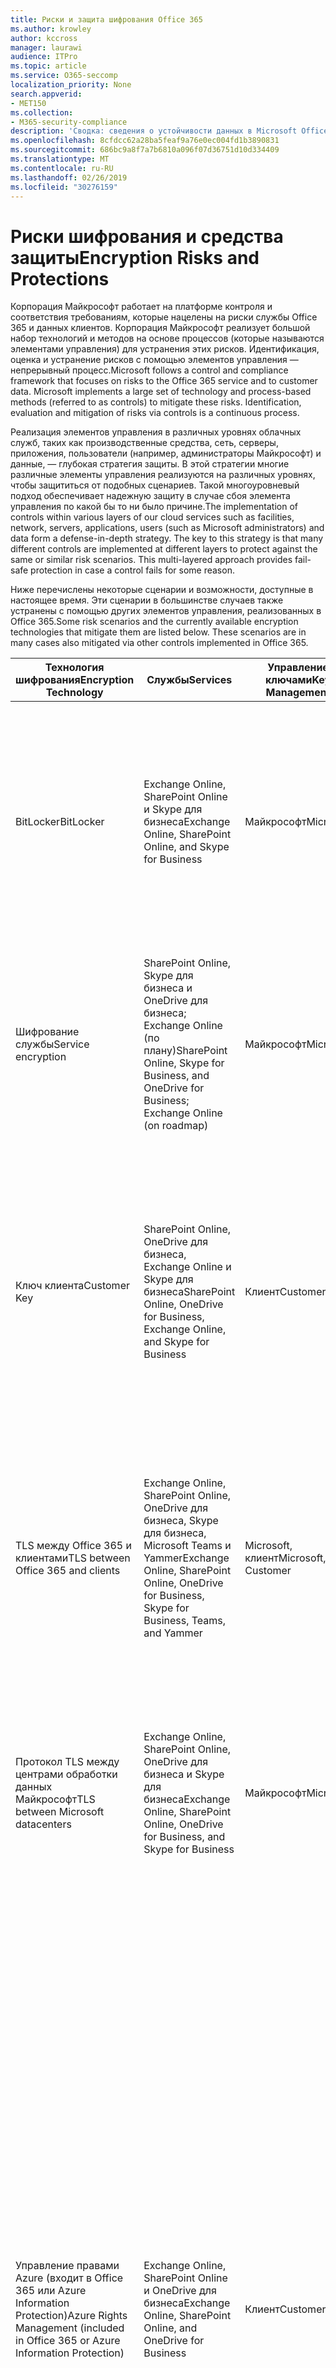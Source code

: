 ```yaml
---
title: Риски и защита шифрования Office 365
ms.author: krowley
author: kccross
manager: laurawi
audience: ITPro
ms.topic: article
ms.service: O365-seccomp
localization_priority: None
search.appverid:
- MET150
ms.collection:
- M365-security-compliance
description: 'Сводка: сведения о устойчивости данных в Microsoft Office 365.'
ms.openlocfilehash: 8cfdcc62a28ba5feaf9a76e0ec004fd1b3890831
ms.sourcegitcommit: 686bc9a8f7a7b6810a096f07d36751d10d334409
ms.translationtype: MT
ms.contentlocale: ru-RU
ms.lasthandoff: 02/26/2019
ms.locfileid: "30276159"
---
```

# <a name="encryption-risks-and-protections"></a><span data-ttu-id="c5d43-103">Риски шифрования и средства защиты</span><span class="sxs-lookup"><span data-stu-id="c5d43-103">Encryption Risks and Protections</span></span>

<span data-ttu-id="c5d43-p101">Корпорация Майкрософт работает на платформе контроля и соответствия требованиям, которые нацелены на риски службы Office 365 и данных клиентов. Корпорация Майкрософт реализует большой набор технологий и методов на основе процессов (которые называются элементами управления) для устранения этих рисков. Идентификация, оценка и устранение рисков с помощью элементов управления — непрерывный процесс.</span><span class="sxs-lookup"><span data-stu-id="c5d43-p101">Microsoft follows a control and compliance framework that focuses on risks to the Office 365 service and to customer data. Microsoft implements a large set of technology and process-based methods (referred to as controls) to mitigate these risks. Identification, evaluation and mitigation of risks via controls is a continuous process.</span></span> 

<span data-ttu-id="c5d43-p102">Реализация элементов управления в различных уровнях облачных служб, таких как производственные средства, сеть, серверы, приложения, пользователи (например, администраторы Майкрософт) и данные, — глубокая стратегия защиты. В этой стратегии многие различные элементы управления реализуются на различных уровнях, чтобы защититься от подобных сценариев. Такой многоуровневый подход обеспечивает надежную защиту в случае сбоя элемента управления по какой бы то ни было причине.</span><span class="sxs-lookup"><span data-stu-id="c5d43-p102">The implementation of controls within various layers of our cloud services such as facilities, network, servers, applications, users (such as Microsoft administrators) and data form a defense-in-depth strategy. The key to this strategy is that many different controls are implemented at different layers to protect against the same or similar risk scenarios. This multi-layered approach provides fail-safe protection in case a control fails for some reason.</span></span>

<span data-ttu-id="c5d43-p103">Ниже перечислены некоторые сценарии и возможности, доступные в настоящее время. Эти сценарии в большинстве случаев также устранены с помощью других элементов управления, реализованных в Office 365.</span><span class="sxs-lookup"><span data-stu-id="c5d43-p103">Some risk scenarios and the currently available encryption technologies that mitigate them are listed below. These scenarios are in many cases also mitigated via other controls implemented in Office 365.</span></span>

| <span data-ttu-id="c5d43-112">Технология шифрования</span><span class="sxs-lookup"><span data-stu-id="c5d43-112">Encryption Technology</span></span> | <span data-ttu-id="c5d43-113">Службы</span><span class="sxs-lookup"><span data-stu-id="c5d43-113">Services</span></span> | <span data-ttu-id="c5d43-114">Управление ключами</span><span class="sxs-lookup"><span data-stu-id="c5d43-114">Key Management</span></span> | <span data-ttu-id="c5d43-115">Сценарий риска</span><span class="sxs-lookup"><span data-stu-id="c5d43-115">Risk Scenario</span></span> | <span data-ttu-id="c5d43-116">Значение</span><span class="sxs-lookup"><span data-stu-id="c5d43-116">Value</span></span> |
|----------------------------------------------------------------------------------|--------------------------------------------------------------------------------------------------|---------------------|------------------------------------------------------------------------------------------------------------------------------------------|---------------------------------------------------------------------------------------------------------------------------------------------------------------------------------------------------------------------------------------------------------------------------------------------------------------------------------------------------------------------------------------------------------------------------------|
| <span data-ttu-id="c5d43-117">BitLocker</span><span class="sxs-lookup"><span data-stu-id="c5d43-117">BitLocker</span></span> | <span data-ttu-id="c5d43-118">Exchange Online, SharePoint Online и Skype для бизнеса</span><span class="sxs-lookup"><span data-stu-id="c5d43-118">Exchange Online, SharePoint Online, and Skype for Business</span></span> | <span data-ttu-id="c5d43-119">Майкрософт</span><span class="sxs-lookup"><span data-stu-id="c5d43-119">Microsoft</span></span> | <span data-ttu-id="c5d43-120">Диски или серверы в Office 365 украдены или некорректно перезапускаются.</span><span class="sxs-lookup"><span data-stu-id="c5d43-120">Disks or servers in Office 365 are stolen or improperly recycled.</span></span> | <span data-ttu-id="c5d43-121">BitLocker обеспечивает небезопасный подход для защиты от потери данных из-за кражи или неправильного перезапуска оборудования (сервера или диска).</span><span class="sxs-lookup"><span data-stu-id="c5d43-121">BitLocker provides a fail-safe approach to protect against loss of data due to stolen or improperly recycled hardware (server/disk).</span></span> |
| <span data-ttu-id="c5d43-122">Шифрование службы</span><span class="sxs-lookup"><span data-stu-id="c5d43-122">Service encryption</span></span> | <span data-ttu-id="c5d43-123">SharePoint Online, Skype для бизнеса и OneDrive для бизнеса; Exchange Online (по плану)</span><span class="sxs-lookup"><span data-stu-id="c5d43-123">SharePoint Online, Skype for Business, and OneDrive for Business; Exchange Online (on roadmap)</span></span> | <span data-ttu-id="c5d43-124">Майкрософт</span><span class="sxs-lookup"><span data-stu-id="c5d43-124">Microsoft</span></span> | <span data-ttu-id="c5d43-125">Внутренний или внешний хакер пытается получить доступ к отдельным файлам или данным в виде большого двоичного объекта.</span><span class="sxs-lookup"><span data-stu-id="c5d43-125">Internal or external hacker tries to access individual files/data as a blob.</span></span> | <span data-ttu-id="c5d43-p104">Зашифрованные данные невозможно расшифровать без доступа к ключам. Помогает снизить риск доступа хакеров к данным.</span><span class="sxs-lookup"><span data-stu-id="c5d43-p104">The encrypted data cannot be decrypted without access to keys. Helps to mitigate risk of a hacker accessing data.</span></span> |
| <span data-ttu-id="c5d43-128">Ключ клиента</span><span class="sxs-lookup"><span data-stu-id="c5d43-128">Customer Key</span></span> | <span data-ttu-id="c5d43-129">SharePoint Online, OneDrive для бизнеса, Exchange Online и Skype для бизнеса</span><span class="sxs-lookup"><span data-stu-id="c5d43-129">SharePoint Online, OneDrive for Business, Exchange Online, and Skype for Business</span></span> | <span data-ttu-id="c5d43-130">Клиент</span><span class="sxs-lookup"><span data-stu-id="c5d43-130">Customer</span></span> | <span data-ttu-id="c5d43-131">Н/Д (Эта функция разработана как функция соответствия требованиям, а не по снижению риска).</span><span class="sxs-lookup"><span data-stu-id="c5d43-131">N/A (This feature is designed as a compliance feature; not as a mitigation for any risk.)</span></span> | <span data-ttu-id="c5d43-132">Помогает клиентам соблюдать внутренние обязательства по обеспечению соответствия требованиям и возможность покинуть службу Office 365 и отозвать доступ Майкрософт к данным</span><span class="sxs-lookup"><span data-stu-id="c5d43-132">Helps customers meet internal regulation and compliance obligations, and the ability to leave the Office 365 service and revoke Microsoft’s access to data</span></span> |
| <span data-ttu-id="c5d43-133">TLS между Office 365 и клиентами</span><span class="sxs-lookup"><span data-stu-id="c5d43-133">TLS between Office 365 and clients</span></span> | <span data-ttu-id="c5d43-134">Exchange Online, SharePoint Online, OneDrive для бизнеса, Skype для бизнеса, Microsoft Teams и Yammer</span><span class="sxs-lookup"><span data-stu-id="c5d43-134">Exchange Online, SharePoint Online, OneDrive for Business, Skype for Business, Teams, and Yammer</span></span> | <span data-ttu-id="c5d43-135">Microsoft, клиент</span><span class="sxs-lookup"><span data-stu-id="c5d43-135">Microsoft, Customer</span></span> | <span data-ttu-id="c5d43-136">Атака "злоумышленник в середине" или другой другой способ, чтобы коснуться между Office 365 и клиентскими компьютерами через Интернет.</span><span class="sxs-lookup"><span data-stu-id="c5d43-136">Man-in-the-middle or other attack to tap the data flow between Office 365 and client computers over Internet.</span></span> | <span data-ttu-id="c5d43-137">Эта реализация предоставляет значения как для Майкрософт, так и для клиентов и гарантирует целостность данных при их перенаправлении между Office 365 и клиентом.</span><span class="sxs-lookup"><span data-stu-id="c5d43-137">This implementation provides value to both Microsoft and customers and assures data integrity as it flows between Office 365 and the client.</span></span> |
| <span data-ttu-id="c5d43-138">Протокол TLS между центрами обработки данных Майкрософт</span><span class="sxs-lookup"><span data-stu-id="c5d43-138">TLS between Microsoft datacenters</span></span> | <span data-ttu-id="c5d43-139">Exchange Online, SharePoint Online, OneDrive для бизнеса и Skype для бизнеса</span><span class="sxs-lookup"><span data-stu-id="c5d43-139">Exchange Online, SharePoint Online, OneDrive for Business, and Skype for Business</span></span> | <span data-ttu-id="c5d43-140">Майкрософт</span><span class="sxs-lookup"><span data-stu-id="c5d43-140">Microsoft</span></span> | <span data-ttu-id="c5d43-141">Атака "злоумышленник в середине" или другой атака для касания клиентского данных между серверами Office 365, расположенными в разных центрах обработки данных Майкрософт.</span><span class="sxs-lookup"><span data-stu-id="c5d43-141">Man-in-the-middle or other attack to tap the customer data flow between Office 365 servers located in different Microsoft datacenters.</span></span> | <span data-ttu-id="c5d43-142">Эта реализация — еще один способ защиты данных от атак в центрах обработки данных Майкрософт.</span><span class="sxs-lookup"><span data-stu-id="c5d43-142">This implementation is another method to protect data against attacks between Microsoft datacenters.</span></span> |
| <span data-ttu-id="c5d43-143">Управление правами Azure (входит в Office 365 или Azure Information Protection)</span><span class="sxs-lookup"><span data-stu-id="c5d43-143">Azure Rights Management (included in Office 365 or Azure Information Protection)</span></span> | <span data-ttu-id="c5d43-144">Exchange Online, SharePoint Online и OneDrive для бизнеса</span><span class="sxs-lookup"><span data-stu-id="c5d43-144">Exchange Online, SharePoint Online, and OneDrive for Business</span></span> | <span data-ttu-id="c5d43-145">Клиент</span><span class="sxs-lookup"><span data-stu-id="c5d43-145">Customer</span></span> | <span data-ttu-id="c5d43-146">Данные попадают в руки человека, у которого нет доступа к данным.</span><span class="sxs-lookup"><span data-stu-id="c5d43-146">Data falls into the hands of a person who should not have access to the data.</span></span> | <span data-ttu-id="c5d43-p105">Azure Information Protection использует Azure RMS, которая предоставляет клиентам значения с помощью шифрования, удостоверений и политик авторизации для защиты файлов и электронной почты на нескольких устройствах. Служба Azure RMS предоставляет клиентам все сообщения электронной почты из Office 365, которые отвечают определенным условиям (то есть все сообщения электронной почты по определенному адресу), могут быть автоматически зашифрованы, прежде чем они будут отправлены другому получателю.</span><span class="sxs-lookup"><span data-stu-id="c5d43-p105">Azure Information Protection uses Azure RMS which provides value to customers by using encryption, identity, and authorization policies to help secure files and email across multiple devices. Azure RMS provides value to customers where all emails originating from Office 365 that match certain criteria (i.e., all emails to a certain address) can be automatically encrypted before they get sent to another recipient.</span></span> |
| <span data-ttu-id="c5d43-149">S/MIME</span><span class="sxs-lookup"><span data-stu-id="c5d43-149">S/MIME</span></span> | <span data-ttu-id="c5d43-150">Exchange Online</span><span class="sxs-lookup"><span data-stu-id="c5d43-150">Exchange Online</span></span> | <span data-ttu-id="c5d43-151">Клиент</span><span class="sxs-lookup"><span data-stu-id="c5d43-151">Customer</span></span> | <span data-ttu-id="c5d43-152">Электронная почта попадают в руки человека, который не является предполагаемым получателем.</span><span class="sxs-lookup"><span data-stu-id="c5d43-152">Email falls into the hands of a person who is not the intended recipient.</span></span> | <span data-ttu-id="c5d43-153">S/MIME обеспечивает значение клиентам, подтверждая, что электронная почта, зашифрованная с помощью S/MIME, может быть расшифрована только прямым получателем сообщения.</span><span class="sxs-lookup"><span data-stu-id="c5d43-153">S/MIME provides value to customers by assuring that email encrypted with S/MIME can only be decrypted by the direct recipient of the email.</span></span> |
| <span data-ttu-id="c5d43-154">Шифрование сообщений Office 365</span><span class="sxs-lookup"><span data-stu-id="c5d43-154">Office 365 Message Encryption</span></span> | <span data-ttu-id="c5d43-155">Exchange Online, SharePoint Online</span><span class="sxs-lookup"><span data-stu-id="c5d43-155">Exchange Online, SharePoint Online</span></span> | <span data-ttu-id="c5d43-156">Клиент</span><span class="sxs-lookup"><span data-stu-id="c5d43-156">Customer</span></span> | <span data-ttu-id="c5d43-157">Электронная почта, включая защищенные вложения, попадает в руки человека в Office 365 или за ее пределами, которые не являются предполагаемыми получателями электронной почты.</span><span class="sxs-lookup"><span data-stu-id="c5d43-157">Email, including protected attachments, falls in hands of a person either within or outside Office 365 who is not the intended recipient of the email.</span></span> | <span data-ttu-id="c5d43-158">OME предоставляет клиентам все сообщения электронной почты из Office 365, которые отвечают определенным условиям (то есть все сообщения электронной почты по определенному адресу) автоматически шифруются, прежде чем они будут отправлены другому внутреннему или внешнему получателю.</span><span class="sxs-lookup"><span data-stu-id="c5d43-158">OME provides value to customers where all emails originating from Office 365 that match certain criteria (i.e., all emails to a certain address) are automatically encrypted before they get sent to another internal or an external recipient.</span></span> |
| <span data-ttu-id="c5d43-159">SMTP-TLS с партнерской организацией</span><span class="sxs-lookup"><span data-stu-id="c5d43-159">SMTP TLS with partner organization</span></span> | <span data-ttu-id="c5d43-160">Exchange Online</span><span class="sxs-lookup"><span data-stu-id="c5d43-160">Exchange Online</span></span> | <span data-ttu-id="c5d43-161">Клиент</span><span class="sxs-lookup"><span data-stu-id="c5d43-161">Customer</span></span> | <span data-ttu-id="c5d43-162">Сообщение перехватывается с помощью посредника или другой атаки во время передачи из клиента Office 365 в другую партнерскую организацию.</span><span class="sxs-lookup"><span data-stu-id="c5d43-162">Email is intercepted via a man-in-the-middle or other attack while in transit from an Office 365 tenant to another partner organization.</span></span> | <span data-ttu-id="c5d43-163">Этот сценарий предоставляет клиенту сведения о том, что они могут отправлять и принимать все сообщения электронной почты между клиентом Office 365 и Организацией электронной почты их партнеров в зашифрованном канале SMTP.</span><span class="sxs-lookup"><span data-stu-id="c5d43-163">This scenario provides value to the customer such that they can send/receive all emails between their Office 365 tenant and their partner’s email organization inside an encrypted SMTP channel.</span></span> |

## <a name="encryption-technologies-available-in-office-365-multi-tenant-environments"></a><span data-ttu-id="c5d43-164">Технологии шифрования, доступные в средах Office 365 с несколькими клиентами</span><span class="sxs-lookup"><span data-stu-id="c5d43-164">Encryption technologies available in Office 365 multi-tenant environments</span></span>

| <span data-ttu-id="c5d43-165">Технология шифрования</span><span class="sxs-lookup"><span data-stu-id="c5d43-165">Encryption Technology</span></span> | <span data-ttu-id="c5d43-166">Реализовано</span><span class="sxs-lookup"><span data-stu-id="c5d43-166">Implemented by</span></span> | <span data-ttu-id="c5d43-167">Алгоритм и сила обмена ключами</span><span class="sxs-lookup"><span data-stu-id="c5d43-167">Key Exchange Algorithm and Strength</span></span> | <span data-ttu-id="c5d43-168">Управление ключами \*</span><span class="sxs-lookup"><span data-stu-id="c5d43-168">Key Management\*</span></span> | <span data-ttu-id="c5d43-169">FIPS 140-2 Проверено</span><span class="sxs-lookup"><span data-stu-id="c5d43-169">FIPS 140-2 Validated</span></span> |
|----------------------------------------------------------------------------------|-------------------------|------------------------------------------------------------------------------------------------------------------------------------------------------------------------------------|--------------------------------------------------------------------------------------------------------------------------------------------------------------------------------------------------------------------------------------------------------------------------------------------------------------------------------------------------------------------------------------------------------------------------------------------------------------------------------------------------------------------------------------------------------------------------------------------------------------------------------------------------------------------------------------------------------------------------------------------------------------------------------------------------------------------------------------------------------------------------------------------------------------|-----------------------------------------------------------------------|
| <span data-ttu-id="c5d43-170">BitLocker</span><span class="sxs-lookup"><span data-stu-id="c5d43-170">BitLocker</span></span> | <span data-ttu-id="c5d43-171">Exchange Online</span><span class="sxs-lookup"><span data-stu-id="c5d43-171">Exchange Online</span></span> | <span data-ttu-id="c5d43-172">AES 128 — бит +</span><span class="sxs-lookup"><span data-stu-id="c5d43-172">AES 128-bit+</span></span> | <span data-ttu-id="c5d43-p106">Внешний ключ AES хранится в безопасном и в реестре сервера Exchange. Секретный ключ Safe — это защищенный репозиторий, для доступа к которому требуется высокоуровневое повышение прав и разрешений. Доступ можно запрашивать и утверждать только с помощью внутреннего средства, называемого защищенным хранилищем. Внешний ключ AES также хранится в доверенном платформенном модуле на сервере. Числовой пароль из 48-цифр хранится в Active Directory и защищен защищенным хранилищем.</span><span class="sxs-lookup"><span data-stu-id="c5d43-p106">AES external key is stored in a Secret Safe and in the registry of the Exchange server. The Secret Safe is a secured repository that requires high-level elevation and approvals to access. Access can be requested and approved only by using an internal tool called Lockbox. The AES external key is also stored in the Trusted Platform Module in the server. A 48-digit numerical password is stored in Active Directory and protected by Lockbox.</span></span> | <span data-ttu-id="c5d43-178">Да, для серверов, использующих AES 256 — бит \* \*.</span><span class="sxs-lookup"><span data-stu-id="c5d43-178">Yes, for servers that use AES 256-bit\*\*</span></span> |
|  | <span data-ttu-id="c5d43-179">SharePoint Online;</span><span class="sxs-lookup"><span data-stu-id="c5d43-179">SharePoint Online</span></span> | <span data-ttu-id="c5d43-180">AES 256 — бит</span><span class="sxs-lookup"><span data-stu-id="c5d43-180">AES 256-bit</span></span> | <span data-ttu-id="c5d43-p107">Внешний ключ AES хранится в безопасном секрете. Секретный ключ Safe — это защищенный репозиторий, для доступа к которому требуется высокоуровневое повышение прав и разрешений. Доступ можно запрашивать и утверждать только с помощью внутреннего средства, называемого защищенным хранилищем. Внешний ключ AES также хранится в доверенном платформенном модуле на сервере. Числовой пароль из 48-цифр хранится в Active Directory и защищен защищенным хранилищем.</span><span class="sxs-lookup"><span data-stu-id="c5d43-p107">AES external key is stored in a Secret Safe. The Secret Safe is a secured repository that requires high-level elevation and approvals to access. Access can be requested and approved only by using an internal tool called Lockbox. The AES external key is also stored in the Trusted Platform Module in the server. A 48-digit numerical password is stored in Active Directory and protected by Lockbox.</span></span> | <span data-ttu-id="c5d43-186">Да</span><span class="sxs-lookup"><span data-stu-id="c5d43-186">Yes</span></span> |
|  | <span data-ttu-id="c5d43-187">Skype для бизнеса</span><span class="sxs-lookup"><span data-stu-id="c5d43-187">Skype for Business</span></span> | <span data-ttu-id="c5d43-188">AES 256 — бит</span><span class="sxs-lookup"><span data-stu-id="c5d43-188">AES 256-bit</span></span> | <span data-ttu-id="c5d43-p108">Внешний ключ AES хранится в безопасном секрете. Секретный ключ Safe — это защищенный репозиторий, для доступа к которому требуется высокоуровневое повышение прав и разрешений. Доступ можно запрашивать и утверждать только с помощью внутреннего средства, называемого защищенным хранилищем. Внешний ключ AES также хранится в доверенном платформенном модуле на сервере. Числовой пароль из 48-цифр хранится в Active Directory и защищен защищенным хранилищем.</span><span class="sxs-lookup"><span data-stu-id="c5d43-p108">AES external key is stored in a Secret Safe. The Secret Safe is a secured repository that requires high-level elevation and approvals to access. Access can be requested and approved only by using an internal tool called Lockbox. The AES external key is also stored in the Trusted Platform Module in the server. A 48-digit numerical password is stored in Active Directory and protected by Lockbox.</span></span> | <span data-ttu-id="c5d43-194">Да</span><span class="sxs-lookup"><span data-stu-id="c5d43-194">Yes</span></span> |
| <span data-ttu-id="c5d43-195">Шифрование службы</span><span class="sxs-lookup"><span data-stu-id="c5d43-195">Service Encryption</span></span> | <span data-ttu-id="c5d43-196">SharePoint Online;</span><span class="sxs-lookup"><span data-stu-id="c5d43-196">SharePoint Online</span></span> | <span data-ttu-id="c5d43-197">AES 256 — бит</span><span class="sxs-lookup"><span data-stu-id="c5d43-197">AES 256-bit</span></span> | <span data-ttu-id="c5d43-p109">Ключи, используемые для шифрования больших двоичных объектов, хранятся в базе данных контента SharePoint Online. Базы данных контента SharePoint Online защищены элементами управления доступом к базам данных и шифрованием на REST. Шифрование выполняется с помощью TDE в базе данных SQL Azure. Эти секреты относятся к уровню обслуживания для SharePoint Online, а не на уровне клиента. Эти секреты (иногда называемые главными ключами) хранятся в отдельном безопасном репозитории, который называется хранилищем ключей. TDE обеспечивает безопасность как для активной базы данных, так и для резервных копий базы данных и журналов транзакций. Когда клиенты предоставляют дополнительный ключ, ключ клиента хранится в Azure Key Vault, а служба использует ключ для шифрования ключа клиента, который используется для шифрования ключа сайта, который затем используется для шифрования ключей уровня файлов. По сути, новая иерархия ключей представлена, когда клиент предоставляет ключ.</span><span class="sxs-lookup"><span data-stu-id="c5d43-p109">The keys used to encrypt the blobs are stored in the SharePoint Online Content Database. The SharePoint Online Content Databases is protected by database access controls and encryption at rest. Encryption is performed using TDE in Azure SQL Database. These secrets are at the service level for SharePoint Online, not at the tenant level. These secrets (sometimes referred to as the master keys) are stored in a separate secure repository called the Key Store. TDE provides security at rest for both the active database and the database backups and transaction logs. When customers provide the optional key, the customer key is stored in Azure Key Vault, and the service uses the key to encrypt a tenant key, which is used to encrypt a site key, which is then used to encrypt the file level keys. Essentially, a new key hierarchy is introduced when the customer provides a key.</span></span> | <span data-ttu-id="c5d43-206">Да</span><span class="sxs-lookup"><span data-stu-id="c5d43-206">Yes</span></span> |
|  | <span data-ttu-id="c5d43-207">Skype для бизнеса</span><span class="sxs-lookup"><span data-stu-id="c5d43-207">Skype for Business</span></span> | <span data-ttu-id="c5d43-208">AES 256 — бит</span><span class="sxs-lookup"><span data-stu-id="c5d43-208">AES 256-bit</span></span> | <span data-ttu-id="c5d43-p110">Каждая часть данных шифруется с помощью другого случайно созданного ключа 256-bit. Ключ шифрования хранится в соответствующем XML-файле метаданных, который также шифруется главным ключом для каждой конференции. Главный ключ также создается случайным образом по одному разу для каждой конференции.</span><span class="sxs-lookup"><span data-stu-id="c5d43-p110">Each piece of data is encrypted using a different randomly generated 256-bit key. The encryption key is stored in a corresponding metadata XML file which is also encrypted by a per-conference master key. The master key is also randomly generated once per conference.</span></span> | <span data-ttu-id="c5d43-212">Да</span><span class="sxs-lookup"><span data-stu-id="c5d43-212">Yes</span></span> |
|  | <span data-ttu-id="c5d43-213">Exchange Online</span><span class="sxs-lookup"><span data-stu-id="c5d43-213">Exchange Online</span></span> | <span data-ttu-id="c5d43-214">AES 256 — бит</span><span class="sxs-lookup"><span data-stu-id="c5d43-214">AES 256-bit</span></span> | <span data-ttu-id="c5d43-215">Каждый почтовый ящик шифруется с помощью политики шифрования данных, которая использует ключи шифрования, управляемые корпорацией Майкрософт (в планах) или клиентом (при использовании ключа клиента).</span><span class="sxs-lookup"><span data-stu-id="c5d43-215">Each mailbox is encrypted using a data encryption policy that uses encryption keys controlled by Microsoft (on roadmap) or by the customer (when Customer Key is used).</span></span> | <span data-ttu-id="c5d43-216">Да</span><span class="sxs-lookup"><span data-stu-id="c5d43-216">Yes</span></span> |
| <span data-ttu-id="c5d43-217">TLS между Office 365 и клиентами и партнерами</span><span class="sxs-lookup"><span data-stu-id="c5d43-217">TLS between Office 365 and clients/partners</span></span> | <span data-ttu-id="c5d43-218">Exchange Online</span><span class="sxs-lookup"><span data-stu-id="c5d43-218">Exchange Online</span></span> | [<span data-ttu-id="c5d43-219">Уступающей TLS с поддержкой нескольких комплектов шифров</span><span class="sxs-lookup"><span data-stu-id="c5d43-219">Opportunistic TLS supporting multiple cipher suites</span></span>](https://technet.microsoft.com/en-us/library/mt163898.aspx) | <span data-ttu-id="c5d43-220">Сертификат TLS для Exchange Online (outlook.office.com) — это 2048-разрядный сертификат SHA256RSA, выданный Балтимор Цибертруст root.</span><span class="sxs-lookup"><span data-stu-id="c5d43-220">The TLS certificate for Exchange Online (outlook.office.com) is a 2048-bit SHA256RSA certificate issued by Baltimore CyberTrust Root.</span></span> <br> <br> <span data-ttu-id="c5d43-221">Корневой сертификат TLS для Exchange Online — это 2048-разрядный сертификат SHA1RSA, выданный Балтимор Цибертруст root.</span><span class="sxs-lookup"><span data-stu-id="c5d43-221">The TLS root certificate for Exchange Online is a 2048-bit SHA1RSA certificate issued by Baltimore CyberTrust Root.</span></span> | <span data-ttu-id="c5d43-222">Да, при использовании протокола TLS 1,2 с 256-разрядным уровнем шифрования</span><span class="sxs-lookup"><span data-stu-id="c5d43-222">Yes, when TLS 1.2 with 256-bit cipher strength is used</span></span> |
|  | <span data-ttu-id="c5d43-223">SharePoint Online;</span><span class="sxs-lookup"><span data-stu-id="c5d43-223">SharePoint Online</span></span> | <span data-ttu-id="c5d43-224">TLS 1,2 с AES 256</span><span class="sxs-lookup"><span data-stu-id="c5d43-224">TLS 1.2 with AES 256</span></span> <br> <br> [<span data-ttu-id="c5d43-225">Шифрование данных в OneDrive для бизнеса и SharePoint Online</span><span class="sxs-lookup"><span data-stu-id="c5d43-225">Data Encryption in OneDrive for Business and SharePoint Online</span></span>](https://technet.microsoft.com/en-us/library/dn905447.aspx) | <span data-ttu-id="c5d43-226">Сертификат TLS для SharePoint Online (\*. sharepoint.com) — это 2048-разрядный сертификат SHA256RSA, выданный Балтимор Цибертруст root.</span><span class="sxs-lookup"><span data-stu-id="c5d43-226">The TLS certificate for SharePoint Online (\*.sharepoint.com) is a 2048-bit SHA256RSA certificate issued by Baltimore CyberTrust Root.</span></span> <br> <br> <span data-ttu-id="c5d43-227">Корневой сертификат TLS для SharePoint Online — это 2048-разрядный сертификат SHA1RSA, выданный Балтимор Цибертруст root.</span><span class="sxs-lookup"><span data-stu-id="c5d43-227">The TLS root certificate for SharePoint Online is a 2048-bit SHA1RSA certificate issued by Baltimore CyberTrust Root.</span></span> | <span data-ttu-id="c5d43-228">Да</span><span class="sxs-lookup"><span data-stu-id="c5d43-228">Yes</span></span> |
|  | <span data-ttu-id="c5d43-229">Skype для бизнеса</span><span class="sxs-lookup"><span data-stu-id="c5d43-229">Skype for Business</span></span> | [<span data-ttu-id="c5d43-230">TLS для сеансов обмена данными SIP и PSOM</span><span class="sxs-lookup"><span data-stu-id="c5d43-230">TLS for SIP communications and PSOM data sharing sessions</span></span>](https://support.office.com/article/Set-up-your-network-for-Skype-for-Business-Online-d21f89b0-3afc-432e-b735-036b2432fdbf) | <span data-ttu-id="c5d43-231">Сертификат TLS для Skype для бизнеса (\*. lync.com) — это 2048-разрядный сертификат SHA256RSA, выданный Балтимор Цибертруст root.</span><span class="sxs-lookup"><span data-stu-id="c5d43-231">The TLS certificate for Skype for Business (\*.lync.com) is a 2048-bit SHA256RSA certificate issued by Baltimore CyberTrust Root.</span></span> <br> <br> <span data-ttu-id="c5d43-232">Корневой сертификат TLS для Skype для бизнеса — это 2048-разрядный сертификат SHA256RSA, выданный Балтимор Цибертруст root.</span><span class="sxs-lookup"><span data-stu-id="c5d43-232">The TLS root certificate for Skype for Business is a 2048-bit SHA256RSA certificate issued by Baltimore CyberTrust Root.</span></span> | <span data-ttu-id="c5d43-233">Да</span><span class="sxs-lookup"><span data-stu-id="c5d43-233">Yes</span></span> |
|  | <span data-ttu-id="c5d43-234">Microsoft Teams</span><span class="sxs-lookup"><span data-stu-id="c5d43-234">Microsoft Teams</span></span> | <span data-ttu-id="c5d43-235">TLS 1,2 с AES 256</span><span class="sxs-lookup"><span data-stu-id="c5d43-235">TLS 1.2 with AES 256</span></span> <br> <br> [<span data-ttu-id="c5d43-236">Часто задаваемые вопросы о Microsoft Teams — Справка для администраторов</span><span class="sxs-lookup"><span data-stu-id="c5d43-236">Frequently asked questions about Microsoft Teams – Admin Help</span></span>](https://docs.microsoft.com/MicrosoftTeams/teams-overview) | <span data-ttu-id="c5d43-237">Сертификат TLS для Microsoft Teams (teams.microsoft.com, edge.skype.com) — это 2048-разрядный сертификат SHA256RSA, выпущенный Балтимор Цибертруст root.</span><span class="sxs-lookup"><span data-stu-id="c5d43-237">The TLS certificate for Microsoft Teams (teams.microsoft.com, edge.skype.com) is a 2048-bit SHA256RSA certificate issued by Baltimore CyberTrust Root.</span></span> <br> <br> <span data-ttu-id="c5d43-238">Корневой сертификат TLS для Microsoft Teams — это 2048-разрядный сертификат SHA256RSA, выданный Балтимор Цибертруст root.</span><span class="sxs-lookup"><span data-stu-id="c5d43-238">The TLS root certificate for Microsoft Teams is a 2048-bit SHA256RSA certificate issued by Baltimore CyberTrust Root.</span></span> | <span data-ttu-id="c5d43-239">Да</span><span class="sxs-lookup"><span data-stu-id="c5d43-239">Yes</span></span> |
| <span data-ttu-id="c5d43-240">Протокол TLS между центрами обработки данных Майкрософт</span><span class="sxs-lookup"><span data-stu-id="c5d43-240">TLS between Microsoft datacenters</span></span> | <span data-ttu-id="c5d43-241">Все службы Office 365</span><span class="sxs-lookup"><span data-stu-id="c5d43-241">All Office 365 services</span></span> | <span data-ttu-id="c5d43-242">TLS 1,2 с AES 256</span><span class="sxs-lookup"><span data-stu-id="c5d43-242">TLS 1.2 with AES 256</span></span> <br> <br> <span data-ttu-id="c5d43-243">Безопасный трансПортный протокол в режиме реального времени (SRTP)</span><span class="sxs-lookup"><span data-stu-id="c5d43-243">Secure Real-time Transport Protocol (SRTP)</span></span> | <span data-ttu-id="c5d43-244">Майкрософт использует внутренний управляемый и развернутый центр сертификации для межсерверной связи между центрами обработки данных Майкрософт.</span><span class="sxs-lookup"><span data-stu-id="c5d43-244">Microsoft uses an internally managed and deployed certification authority for server-to-server communications between Microsoft datacenters.</span></span> | <span data-ttu-id="c5d43-245">Да</span><span class="sxs-lookup"><span data-stu-id="c5d43-245">Yes</span></span> |
| <span data-ttu-id="c5d43-246">Управление правами Azure (входит в Office 365 или Azure Information Protection)</span><span class="sxs-lookup"><span data-stu-id="c5d43-246">Azure Rights Management (included in Office 365 or Azure Information Protection)</span></span> | <span data-ttu-id="c5d43-247">Exchange Online</span><span class="sxs-lookup"><span data-stu-id="c5d43-247">Exchange Online</span></span> | <span data-ttu-id="c5d43-p111">Поддержка [режима шифрования 2](https://docs.microsoft.com/previous-versions/windows/it-pro/windows-server-2008-R2-and-2008/hh867439(v=ws.10)), обновленной и расширенной криптографической реализации RMS. Он поддерживает RSA 2048 для подписи и шифрования, а SHA-256 — хэш в подписи.</span><span class="sxs-lookup"><span data-stu-id="c5d43-p111">Supports [Cryptographic Mode 2](https://docs.microsoft.com/previous-versions/windows/it-pro/windows-server-2008-R2-and-2008/hh867439(v=ws.10)), an updated and enhanced RMS cryptographic implementation. It supports RSA 2048 for signature and encryption, and SHA-256 for hash in the signature.</span></span> | <span data-ttu-id="c5d43-250">[УправляетСя корпорациЕй Майкрософт](https://docs.microsoft.com/azure/information-protection/plan-implement-tenant-key).</span><span class="sxs-lookup"><span data-stu-id="c5d43-250">[Managed by Microsoft](https://docs.microsoft.com/azure/information-protection/plan-implement-tenant-key).</span></span> | <span data-ttu-id="c5d43-251">Да</span><span class="sxs-lookup"><span data-stu-id="c5d43-251">Yes</span></span> |
|  | <span data-ttu-id="c5d43-252">SharePoint Online</span><span class="sxs-lookup"><span data-stu-id="c5d43-252">SharePoint Online</span></span> | <span data-ttu-id="c5d43-p112">Поддержка [режима шифрования 2](https://docs.microsoft.com/previous-versions/windows/it-pro/windows-server-2008-R2-and-2008/hh867439(v=ws.10)), обновленной и расширенной криптографической реализации RMS. Он поддерживает RSA 2048 для подписи и шифрования, а также SHA – 256 для подписи.</span><span class="sxs-lookup"><span data-stu-id="c5d43-p112">Supports [Cryptographic Mode 2](https://docs.microsoft.com/previous-versions/windows/it-pro/windows-server-2008-R2-and-2008/hh867439(v=ws.10)), an updated and enhanced RMS cryptographic implementation. It supports RSA 2048 for signature and encryption, and SHA-256 for signature.</span></span> | <span data-ttu-id="c5d43-255">[УправляетСя корпорациЕй Майкрософт](https://docs.microsoft.com/azure/information-protection/plan-implement-tenant-key), то есть параметром по умолчанию; также</span><span class="sxs-lookup"><span data-stu-id="c5d43-255">[Managed by Microsoft](https://docs.microsoft.com/azure/information-protection/plan-implement-tenant-key), which is the default setting; or</span></span> <br> <br> <span data-ttu-id="c5d43-p113">Управляемый пользователем, который является альтернативой для ключей, управляемых корпорацией Майкрософт. Организация, имеющая управляемую ИТ подписку на Azure, может использовать БЙОК и заносить в журнал ее использование без дополнительной платы. Для получения дополнительных сведений ознакомьтесь со статьей [внедрение собственного ключа](https://docs.microsoft.com/azure/information-protection/plan-implement-tenant-key). В этой конфигурации Салес Хсмс используются для защиты ключей. Дополнительные сведения см. в статье [Салес хсмс и Azure RMS](http://www.thales-esecurity.com/msrms/cloud).</span><span class="sxs-lookup"><span data-stu-id="c5d43-p113">Customer-managed, which is an alternative to Microsoft-managed keys. Organization that have an IT-managed Azure subscription can use BYOK and log its usage at no extra charge. For more information, see [Implementing bring your own key](https://docs.microsoft.com/azure/information-protection/plan-implement-tenant-key). In this configuration, Thales HSMs are used to protect your keys. For more information, see [Thales HSMs and Azure RMS](http://www.thales-esecurity.com/msrms/cloud).</span></span> | <span data-ttu-id="c5d43-261">Да</span><span class="sxs-lookup"><span data-stu-id="c5d43-261">Yes</span></span> |
| <span data-ttu-id="c5d43-262">S/MIME</span><span class="sxs-lookup"><span data-stu-id="c5d43-262">S/MIME</span></span> | <span data-ttu-id="c5d43-263">Exchange Online</span><span class="sxs-lookup"><span data-stu-id="c5d43-263">Exchange Online</span></span> | <span data-ttu-id="c5d43-264">Стандартный синтаксис криптографических сообщений 1,5 (PKCS #7)</span><span class="sxs-lookup"><span data-stu-id="c5d43-264">Cryptographic Message Syntax Standard 1.5 (PKCS #7)</span></span> | <span data-ttu-id="c5d43-p114">Зависит от развернутой инфраструктуры открытых ключей, управляемой клиентами. Клиент выполняет Управление ключами, а у Microsoft никогда нет доступа к закрытым ключам, используемым для подписи и расшифровки.</span><span class="sxs-lookup"><span data-stu-id="c5d43-p114">Depends on the customer-managed public key infrastructure deployed. Key management is performed by the customer, and Microsoft never has access to the private keys used for signing and decryption.</span></span> | <span data-ttu-id="c5d43-267">Да, если настроено шифрование исходящих сообщений с помощью 3DES или AES256</span><span class="sxs-lookup"><span data-stu-id="c5d43-267">Yes, when configured to encrypt outgoing messages with 3DES or AES256</span></span> |
| <span data-ttu-id="c5d43-268">Шифрование сообщений Office 365</span><span class="sxs-lookup"><span data-stu-id="c5d43-268">Office 365 Message Encryption</span></span> | <span data-ttu-id="c5d43-269">Exchange Online</span><span class="sxs-lookup"><span data-stu-id="c5d43-269">Exchange Online</span></span> | <span data-ttu-id="c5d43-270">Аналогично Azure RMS ([режим шифрования 2](https://technet.microsoft.com/en-us/library/dn569290.aspx) — RSA 2048 для подписи и шифрования и SHA-256 для подписи)</span><span class="sxs-lookup"><span data-stu-id="c5d43-270">Same as Azure RMS ([Cryptographic Mode 2](https://technet.microsoft.com/en-us/library/dn569290.aspx) - RSA 2048 for signature and encryption, and SHA-256 for signature)</span></span> | <span data-ttu-id="c5d43-p115">В качестве инфраструктуры шифрования используется Azure Information Protection. Используемый способ шифрования зависит от того, где вы получаете ключи RMS, используемые для шифрования и расшифровки сообщений.</span><span class="sxs-lookup"><span data-stu-id="c5d43-p115">Uses Azure Information Protection as its encryption infrastructure. The encryption method used depends on where you obtain the RMS keys used to encrypt and decrypt messages.</span></span> | <span data-ttu-id="c5d43-273">Да</span><span class="sxs-lookup"><span data-stu-id="c5d43-273">Yes</span></span> |
| <span data-ttu-id="c5d43-274">SMTP-TLS с партнерской организацией</span><span class="sxs-lookup"><span data-stu-id="c5d43-274">SMTP TLS with partner organization</span></span> | <span data-ttu-id="c5d43-275">Exchange Online</span><span class="sxs-lookup"><span data-stu-id="c5d43-275">Exchange Online</span></span> | <span data-ttu-id="c5d43-276">TLS 1,2 с AES 256</span><span class="sxs-lookup"><span data-stu-id="c5d43-276">TLS 1.2 with AES 256</span></span> | <span data-ttu-id="c5d43-277">Сертификат TLS для Exchange Online (outlook.office.com) — это 2048-разрядный сертификат SHA256RSA, выданный Балтимор Цибертруст root.</span><span class="sxs-lookup"><span data-stu-id="c5d43-277">The TLS certificate for Exchange Online (outlook.office.com) is a 2048-bit SHA256RSA certificate issued by Baltimore CyberTrust Root.</span></span> <br> <br> <span data-ttu-id="c5d43-278">Корневой сертификат TLS для Exchange Online — это 2048-разрядный сертификат SHA1RSA, выданный Балтимор Цибертруст root.</span><span class="sxs-lookup"><span data-stu-id="c5d43-278">The TLS root certificate for Exchange Online is a 2048-bit SHA1RSA certificate issued by Baltimore CyberTrust Root.</span></span> | <span data-ttu-id="c5d43-279">Да, при использовании протокола TLS 1,2 с 256-разрядным уровнем шифрования</span><span class="sxs-lookup"><span data-stu-id="c5d43-279">Yes, when TLS 1.2 with 256-bit cipher strength is used</span></span> |

<span data-ttu-id="c5d43-280">\**Сертификаты TLS, указанные в этой таблице, предназначены для центров обработки данных (США); центры обработки данных, отличные от США, также используют сертификаты SHA256RSA 2048 — бит.*</span><span class="sxs-lookup"><span data-stu-id="c5d43-280">\**TLS certificates referenced in this table are for US datacenters; non-US datacenters also use 2048-bit SHA256RSA certificates.*</span></span>

<span data-ttu-id="c5d43-281">\*\**Большинство серверов в среде с несколькими клиентами Exchange Online развернуто с шифрованием AES 256-bit для BitLocker. Подаются серверы, использующие протокол AES 128 бит.*</span><span class="sxs-lookup"><span data-stu-id="c5d43-281">\*\**Most servers in the Exchange Online multi-tenant environment have been deployed with AES 256-bit encryption for BitLocker. Servers using AES 128-bit are being phased out.*</span></span>

## <a name="encryption-technologies-available-in-government-cloud-community-environments"></a><span data-ttu-id="c5d43-282">Технологии шифрования, доступные в средах облачных сообществ для государственных организаций</span><span class="sxs-lookup"><span data-stu-id="c5d43-282">Encryption technologies available in Government cloud community environments</span></span>

| <span data-ttu-id="c5d43-283">Технология шифрования</span><span class="sxs-lookup"><span data-stu-id="c5d43-283">Encryption Technology</span></span> | <span data-ttu-id="c5d43-284">Реализовано</span><span class="sxs-lookup"><span data-stu-id="c5d43-284">Implemented by</span></span> | <span data-ttu-id="c5d43-285">Алгоритм и сила обмена ключами</span><span class="sxs-lookup"><span data-stu-id="c5d43-285">Key Exchange Algorithm and Strength</span></span> | <span data-ttu-id="c5d43-286">Управление ключами \*</span><span class="sxs-lookup"><span data-stu-id="c5d43-286">Key Management\*</span></span> | <span data-ttu-id="c5d43-287">FIPS 140-2 Проверено</span><span class="sxs-lookup"><span data-stu-id="c5d43-287">FIPS 140-2 Validated</span></span> |
|---------------------------------------------|--------------------------------------------------------|------------------------------------------------------------------------------------------------------------------------------------------------------------------------------------|--------------------------------------------------------------------------------------------------------------------------------------------------------------------------------------------------------------------------------------------------------------------------------------------------------------------------------------------------------------------------------------------------------------------------------------------------------------------------------------------------------------------------------------------------------------------------------------------------------------------------------------------------------------------------------------------------------------------------------------------------------------------------------------------------------------------------------------------------------------------------------------------------------------|-------------------------------------------------------------------------|
| <span data-ttu-id="c5d43-288">BitLocker</span><span class="sxs-lookup"><span data-stu-id="c5d43-288">BitLocker</span></span> | <span data-ttu-id="c5d43-289">Exchange Online</span><span class="sxs-lookup"><span data-stu-id="c5d43-289">Exchange Online</span></span> | <span data-ttu-id="c5d43-290">AES 256 — бит</span><span class="sxs-lookup"><span data-stu-id="c5d43-290">AES 256-bit</span></span> | <span data-ttu-id="c5d43-p116">Внешний ключ AES хранится в безопасном и в реестре сервера Exchange. Секретный ключ Safe — это защищенный репозиторий, для доступа к которому требуется высокоуровневое повышение прав и разрешений. Доступ можно запрашивать и утверждать только с помощью внутреннего средства, называемого защищенным хранилищем. Внешний ключ AES также хранится в доверенном платформенном модуле на сервере. Числовой пароль из 48-цифр хранится в Active Directory и защищен защищенным хранилищем.</span><span class="sxs-lookup"><span data-stu-id="c5d43-p116">AES external key is stored in a Secret Safe and in the registry of the Exchange server. The Secret Safe is a secured repository that requires high-level elevation and approvals to access. Access can be requested and approved only by using an internal tool called Lockbox. The AES external key is also stored in the Trusted Platform Module in the server. A 48-digit numerical password is stored in Active Directory and protected by Lockbox.</span></span> | <span data-ttu-id="c5d43-296">Да</span><span class="sxs-lookup"><span data-stu-id="c5d43-296">Yes</span></span> |
|  | <span data-ttu-id="c5d43-297">SharePoint Online</span><span class="sxs-lookup"><span data-stu-id="c5d43-297">SharePoint Online</span></span> | <span data-ttu-id="c5d43-298">AES 256 — бит</span><span class="sxs-lookup"><span data-stu-id="c5d43-298">AES 256-bit</span></span> | <span data-ttu-id="c5d43-p117">Внешний ключ AES хранится в безопасном секрете. Секретный ключ Safe — это защищенный репозиторий, для доступа к которому требуется высокоуровневое повышение прав и разрешений. Доступ можно запрашивать и утверждать только с помощью внутреннего средства, называемого защищенным хранилищем. Внешний ключ AES также хранится в доверенном платформенном модуле на сервере. Числовой пароль из 48-цифр хранится в Active Directory и защищен защищенным хранилищем.</span><span class="sxs-lookup"><span data-stu-id="c5d43-p117">AES external key is stored in a Secret Safe. The Secret Safe is a secured repository that requires high-level elevation and approvals to access. Access can be requested and approved only by using an internal tool called Lockbox. The AES external key is also stored in the Trusted Platform Module in the server. A 48-digit numerical password is stored in Active Directory and protected by Lockbox.</span></span> | <span data-ttu-id="c5d43-304">Да</span><span class="sxs-lookup"><span data-stu-id="c5d43-304">Yes</span></span> |
|  | <span data-ttu-id="c5d43-305">Skype для бизнеса</span><span class="sxs-lookup"><span data-stu-id="c5d43-305">Skype for Business</span></span> | <span data-ttu-id="c5d43-306">AES 256 — бит</span><span class="sxs-lookup"><span data-stu-id="c5d43-306">AES 256-bit</span></span> | <span data-ttu-id="c5d43-p118">Внешний ключ AES хранится в безопасном секрете. Секретный ключ Safe — это защищенный репозиторий, для доступа к которому требуется высокоуровневое повышение прав и разрешений. Доступ можно запрашивать и утверждать только с помощью внутреннего средства, называемого защищенным хранилищем. Внешний ключ AES также хранится в доверенном платформенном модуле на сервере. Числовой пароль из 48-цифр хранится в Active Directory и защищен защищенным хранилищем.</span><span class="sxs-lookup"><span data-stu-id="c5d43-p118">AES external key is stored in a Secret Safe. The Secret Safe is a secured repository that requires high-level elevation and approvals to access. Access can be requested and approved only by using an internal tool called Lockbox. The AES external key is also stored in the Trusted Platform Module in the server. A 48-digit numerical password is stored in Active Directory and protected by Lockbox.</span></span> | <span data-ttu-id="c5d43-312">Да</span><span class="sxs-lookup"><span data-stu-id="c5d43-312">Yes</span></span> |
| <span data-ttu-id="c5d43-313">Шифрование службы</span><span class="sxs-lookup"><span data-stu-id="c5d43-313">Service Encryption</span></span> | <span data-ttu-id="c5d43-314">SharePoint Online;</span><span class="sxs-lookup"><span data-stu-id="c5d43-314">SharePoint Online</span></span> | <span data-ttu-id="c5d43-315">AES 256 — бит</span><span class="sxs-lookup"><span data-stu-id="c5d43-315">AES 256-bit</span></span> | <span data-ttu-id="c5d43-p119">Ключи, используемые для шифрования больших двоичных объектов, хранятся в базе данных контента SharePoint Online. Базы данных контента SharePoint Online защищены элементами управления доступом к базам данных и шифрованием на REST. Шифрование выполняется с помощью TDE в базе данных SQL Azure. Эти секреты относятся к уровню обслуживания для SharePoint Online, а не на уровне клиента. Эти секреты (иногда называемые главными ключами) хранятся в отдельном безопасном репозитории, который называется хранилищем ключей. TDE обеспечивает безопасность как для активной базы данных, так и для резервных копий базы данных и журналов транзакций. Когда клиенты предоставляют дополнительный ключ, ключ клиента хранится в Azure Key Vault, а служба использует ключ для шифрования ключа клиента, который используется для шифрования ключа сайта, который затем используется для шифрования ключей уровня файлов. По сути, новая иерархия ключей представлена, когда клиент предоставляет ключ.</span><span class="sxs-lookup"><span data-stu-id="c5d43-p119">The keys used to encrypt the blobs are stored in the SharePoint Online Content Database. The SharePoint Online Content Databases is protected by database access controls and encryption at rest. Encryption is performed using TDE in Azure SQL Database. These secrets are at the service level for SharePoint Online, not at the tenant level. These secrets (sometimes referred to as the master keys) are stored in a separate secure repository called the Key Store. TDE provides security at rest for both the active database and the database backups and transaction logs. When customers provide the optional key, the Customer Key is stored in Azure Key Vault, and the service uses the key to encrypt a tenant key, which is used to encrypt a site key, which is then used to encrypt the file level keys. Essentially, a new key hierarchy is introduced when the customer provides a key.</span></span> | <span data-ttu-id="c5d43-324">Да</span><span class="sxs-lookup"><span data-stu-id="c5d43-324">Yes</span></span> |
|  | <span data-ttu-id="c5d43-325">Skype для бизнеса</span><span class="sxs-lookup"><span data-stu-id="c5d43-325">Skype for Business</span></span> | <span data-ttu-id="c5d43-326">AES 256 — бит</span><span class="sxs-lookup"><span data-stu-id="c5d43-326">AES 256-bit</span></span> | <span data-ttu-id="c5d43-p120">Каждая часть данных шифруется с помощью другого случайно созданного ключа 256-bit. Ключ шифрования хранится в соответствующем XML-файле метаданных, который также шифруется главным ключом для каждой конференции. Главный ключ также создается случайным образом по одному разу для каждой конференции.</span><span class="sxs-lookup"><span data-stu-id="c5d43-p120">Each piece of data is encrypted using a different randomly generated 256-bit key. The encryption key is stored in a corresponding metadata XML file which is also encrypted by a per-conference master key. The master key is also randomly generated once per conference.</span></span> | <span data-ttu-id="c5d43-330">Да</span><span class="sxs-lookup"><span data-stu-id="c5d43-330">Yes</span></span> |
|  | <span data-ttu-id="c5d43-331">Exchange Online</span><span class="sxs-lookup"><span data-stu-id="c5d43-331">Exchange Online</span></span> | <span data-ttu-id="c5d43-332">AES 256 — бит</span><span class="sxs-lookup"><span data-stu-id="c5d43-332">AES 256-bit</span></span> | <span data-ttu-id="c5d43-333">Каждый почтовый ящик шифруется с помощью политики шифрования данных, которая использует ключи шифрования, управляемые корпорацией Майкрософт или клиентом (при использовании ключа клиента).</span><span class="sxs-lookup"><span data-stu-id="c5d43-333">Each mailbox is encrypted using a data encryption policy that uses encryption keys controlled by Microsoft or by the customer (when Customer Key is used).</span></span> | <span data-ttu-id="c5d43-334">Да</span><span class="sxs-lookup"><span data-stu-id="c5d43-334">Yes</span></span> |
| <span data-ttu-id="c5d43-335">TLS между Office 365 и клиентами и партнерами</span><span class="sxs-lookup"><span data-stu-id="c5d43-335">TLS between Office 365 and clients/partners</span></span> | <span data-ttu-id="c5d43-336">Exchange Online</span><span class="sxs-lookup"><span data-stu-id="c5d43-336">Exchange Online</span></span> | [<span data-ttu-id="c5d43-337">Уступающей TLS с поддержкой нескольких комплектов шифров</span><span class="sxs-lookup"><span data-stu-id="c5d43-337">Opportunistic TLS supporting multiple cipher suites</span></span>](https://technet.microsoft.com/en-us/library/mt163898.aspx) | <span data-ttu-id="c5d43-338">Сертификат TLS для Exchange Online (outlook.office.com) — это 2048-разрядный сертификат SHA256RSA, выданный Балтимор Цибертруст root.</span><span class="sxs-lookup"><span data-stu-id="c5d43-338">The TLS certificate for Exchange Online (outlook.office.com) is a 2048-bit SHA256RSA certificate issued by Baltimore CyberTrust Root.</span></span> <br> <br> <span data-ttu-id="c5d43-339">Корневой сертификат TLS для Exchange Online — это 2048-разрядный сертификат SHA1RSA, выданный Балтимор Цибертруст root.</span><span class="sxs-lookup"><span data-stu-id="c5d43-339">The TLS root certificate for Exchange Online is a 2048-bit SHA1RSA certificate issued by Baltimore CyberTrust Root.</span></span> | <span data-ttu-id="c5d43-340">Да, при использовании протокола TLS 1,2 с 256-разрядным уровнем шифрования</span><span class="sxs-lookup"><span data-stu-id="c5d43-340">Yes, when TLS 1.2 with 256-bit cipher strength is used</span></span> |
|  | <span data-ttu-id="c5d43-341">SharePoint Online;</span><span class="sxs-lookup"><span data-stu-id="c5d43-341">SharePoint Online</span></span> | <span data-ttu-id="c5d43-342">TLS 1,2 с AES 256</span><span class="sxs-lookup"><span data-stu-id="c5d43-342">TLS 1.2 with AES 256</span></span> | <span data-ttu-id="c5d43-343">Сертификат TLS для SharePoint Online (\*. sharepoint.com) — это 2048-разрядный сертификат SHA256RSA, выданный Балтимор Цибертруст root.</span><span class="sxs-lookup"><span data-stu-id="c5d43-343">The TLS certificate for SharePoint Online (\*.sharepoint.com) is a 2048-bit SHA256RSA certificate issued by Baltimore CyberTrust Root.</span></span> <br> <br> <span data-ttu-id="c5d43-344">Корневой сертификат TLS для SharePoint Online — это 2048-разрядный сертификат SHA1RSA, выданный Балтимор Цибертруст root.</span><span class="sxs-lookup"><span data-stu-id="c5d43-344">The TLS root certificate for SharePoint Online is a 2048-bit SHA1RSA certificate issued by Baltimore CyberTrust Root.</span></span> | <span data-ttu-id="c5d43-345">Да</span><span class="sxs-lookup"><span data-stu-id="c5d43-345">Yes</span></span> |
|  | <span data-ttu-id="c5d43-346">Skype для бизнеса</span><span class="sxs-lookup"><span data-stu-id="c5d43-346">Skype for Business</span></span> | <span data-ttu-id="c5d43-347">TLS для сеансов обмена данными SIP и PSOM</span><span class="sxs-lookup"><span data-stu-id="c5d43-347">TLS for SIP communications and PSOM data sharing sessions</span></span> | <span data-ttu-id="c5d43-348">Сертификат TLS для Skype для бизнеса (\*. lync.com) — это 2048-разрядный сертификат SHA256RSA, выданный Балтимор Цибертруст root.</span><span class="sxs-lookup"><span data-stu-id="c5d43-348">The TLS certificate for Skype for Business (\*.lync.com) is a 2048-bit SHA256RSA certificate issued by Baltimore CyberTrust Root.</span></span> <br> <br> <span data-ttu-id="c5d43-349">Корневой сертификат TLS для Skype для бизнеса — это 2048-разрядный сертификат SHA256RSA, выданный Балтимор Цибертруст root.</span><span class="sxs-lookup"><span data-stu-id="c5d43-349">The TLS root certificate for Skype for Business is a 2048-bit SHA256RSA certificate issued by Baltimore CyberTrust Root.</span></span> | <span data-ttu-id="c5d43-350">Да</span><span class="sxs-lookup"><span data-stu-id="c5d43-350">Yes</span></span> |
|  | <span data-ttu-id="c5d43-351">Microsoft Teams</span><span class="sxs-lookup"><span data-stu-id="c5d43-351">Microsoft Teams</span></span> | [<span data-ttu-id="c5d43-352">Часто задаваемые вопросы о Microsoft Teams — Справка для администраторов</span><span class="sxs-lookup"><span data-stu-id="c5d43-352">Frequently asked questions about Microsoft Teams – Admin Help</span></span>](https://docs.microsoft.com/MicrosoftTeams/teams-overview) | <span data-ttu-id="c5d43-353">Сертификат TLS для Microsoft Teams (teams.microsoft.com; edge.skype.com) — это 2048-разрядный сертификат SHA256RSA, выпущенный Балтимор Цибертруст root.</span><span class="sxs-lookup"><span data-stu-id="c5d43-353">The TLS certificate for Microsoft Teams (teams.microsoft.com; edge.skype.com) is a 2048-bit SHA256RSA certificate issued by Baltimore CyberTrust Root.</span></span> <br> <br> <span data-ttu-id="c5d43-354">Корневой сертификат TLS для Microsoft Teams — это 2048-разрядный сертификат SHA256RSA, выданный Балтимор Цибертруст root.</span><span class="sxs-lookup"><span data-stu-id="c5d43-354">The TLS root certificate for Microsoft Teams is a 2048-bit SHA256RSA certificate issued by Baltimore CyberTrust Root.</span></span> | <span data-ttu-id="c5d43-355">Да</span><span class="sxs-lookup"><span data-stu-id="c5d43-355">Yes</span></span> |
| <span data-ttu-id="c5d43-356">Протокол TLS между центрами обработки данных Майкрософт</span><span class="sxs-lookup"><span data-stu-id="c5d43-356">TLS between Microsoft datacenters</span></span> | <span data-ttu-id="c5d43-357">Exchange Online, SharePoint Online, Skype для бизнеса</span><span class="sxs-lookup"><span data-stu-id="c5d43-357">Exchange Online, SharePoint Online, Skype for Business</span></span> | <span data-ttu-id="c5d43-358">TLS 1,2 с AES 256</span><span class="sxs-lookup"><span data-stu-id="c5d43-358">TLS 1.2 with AES 256</span></span> | <span data-ttu-id="c5d43-359">Майкрософт использует внутренний управляемый и развернутый центр сертификации для межсерверной связи между центрами обработки данных Майкрософт.</span><span class="sxs-lookup"><span data-stu-id="c5d43-359">Microsoft uses an internally managed and deployed certification authority for server-to-server communications between Microsoft datacenters.</span></span> | <span data-ttu-id="c5d43-360">Да</span><span class="sxs-lookup"><span data-stu-id="c5d43-360">Yes</span></span> |
|  |  | <span data-ttu-id="c5d43-361">Безопасный трансПортный протокол в режиме реального времени (SRTP)</span><span class="sxs-lookup"><span data-stu-id="c5d43-361">Secure Real-time Transport Protocol (SRTP)</span></span> |  |  |
| <span data-ttu-id="c5d43-362">Служба управления правами Azure</span><span class="sxs-lookup"><span data-stu-id="c5d43-362">Azure Rights Management Service</span></span> | <span data-ttu-id="c5d43-363">Exchange Online</span><span class="sxs-lookup"><span data-stu-id="c5d43-363">Exchange Online</span></span> | <span data-ttu-id="c5d43-p121">Поддержка [режима шифрования 2](https://docs.microsoft.com/previous-versions/windows/it-pro/windows-server-2008-R2-and-2008/hh867439(v=ws.10)), обновленной и расширенной криптографической реализации RMS. Он поддерживает RSA 2048 для подписи и шифрования, а SHA-256 — хэш в подписи.</span><span class="sxs-lookup"><span data-stu-id="c5d43-p121">Supports [Cryptographic Mode 2](https://docs.microsoft.com/previous-versions/windows/it-pro/windows-server-2008-R2-and-2008/hh867439(v=ws.10)), an updated and enhanced RMS cryptographic implementation. It supports RSA 2048 for signature and encryption, and SHA-256 for hash in the signature.</span></span> | <span data-ttu-id="c5d43-366">[УправляетСя корпорациЕй Майкрософт](https://docs.microsoft.com/azure/information-protection/plan-implement-tenant-key).</span><span class="sxs-lookup"><span data-stu-id="c5d43-366">[Managed by Microsoft](https://docs.microsoft.com/azure/information-protection/plan-implement-tenant-key).</span></span> | <span data-ttu-id="c5d43-367">Да</span><span class="sxs-lookup"><span data-stu-id="c5d43-367">Yes</span></span> |
|  | <span data-ttu-id="c5d43-368">SharePoint Online</span><span class="sxs-lookup"><span data-stu-id="c5d43-368">SharePoint Online</span></span> | <span data-ttu-id="c5d43-p122">Поддержка [режима шифрования 2](https://docs.microsoft.com/previous-versions/windows/it-pro/windows-server-2008-R2-and-2008/hh867439(v=ws.10)), обновленной и расширенной криптографической реализации RMS. Он поддерживает RSA 2048 для подписи и шифрования, а SHA-256 — хэш в подписи.</span><span class="sxs-lookup"><span data-stu-id="c5d43-p122">Supports [Cryptographic Mode 2](https://docs.microsoft.com/previous-versions/windows/it-pro/windows-server-2008-R2-and-2008/hh867439(v=ws.10)), an updated and enhanced RMS cryptographic implementation. It supports RSA 2048 for signature and encryption, and SHA-256 for hash in the signature.</span></span> | <span data-ttu-id="c5d43-371">[УправляетСя корпорациЕй Майкрософт](https://docs.microsoft.com/azure/information-protection/plan-implement-tenant-key), то есть параметром по умолчанию; также</span><span class="sxs-lookup"><span data-stu-id="c5d43-371">[Managed by Microsoft](https://docs.microsoft.com/azure/information-protection/plan-implement-tenant-key), which is the default setting; or</span></span> <br> <br> <span data-ttu-id="c5d43-p123">Управляемый заказчиком (БЙОК), который является альтернативным для управляемых Майкрософт ключей. Организация, имеющая управляемую ИТ подписку на Azure, может использовать БЙОК и заносить в журнал ее использование без дополнительной платы. Для получения дополнительных сведений ознакомьтесь со статьей [внедрение собственного ключа](https://docs.microsoft.com/azure/information-protection/plan-implement-tenant-key).</span><span class="sxs-lookup"><span data-stu-id="c5d43-p123">Customer-managed (aka BYOK), which is an alternative to Microsoft-managed keys. Organization that have an IT-managed Azure subscription can use BYOK and log its usage at no extra charge. For more information, see [Implementing bring your own key](https://docs.microsoft.com/azure/information-protection/plan-implement-tenant-key). </span></span><br> <br> <span data-ttu-id="c5d43-p124">В сценарии БЙОК для защиты ключей используются Салес Хсмс. Дополнительные сведения см. в статье [Салес хсмс и Azure RMS](http://www.thales-esecurity.com/msrms/cloud).</span><span class="sxs-lookup"><span data-stu-id="c5d43-p124">In the BYOK scenario, Thales HSMs are used to protect your keys. For more information, see [Thales HSMs and Azure RMS](http://www.thales-esecurity.com/msrms/cloud).</span></span> | <span data-ttu-id="c5d43-377">Да</span><span class="sxs-lookup"><span data-stu-id="c5d43-377">Yes</span></span> |
| <span data-ttu-id="c5d43-378">S/MIME</span><span class="sxs-lookup"><span data-stu-id="c5d43-378">S/MIME</span></span> | <span data-ttu-id="c5d43-379">Exchange Online</span><span class="sxs-lookup"><span data-stu-id="c5d43-379">Exchange Online</span></span> | <span data-ttu-id="c5d43-380">Стандартный синтаксис криптографических сообщений 1,5 (PKCS #7)</span><span class="sxs-lookup"><span data-stu-id="c5d43-380">Cryptographic Message Syntax Standard 1.5 (PKCS #7)</span></span> | <span data-ttu-id="c5d43-381">Зависит от развернутой инфраструктуры открытых ключей.</span><span class="sxs-lookup"><span data-stu-id="c5d43-381">Depends on the public key infrastructure deployed.</span></span> | <span data-ttu-id="c5d43-382">Да, если настроено шифрование исходящих сообщений с помощью 3DES или AES – 256.</span><span class="sxs-lookup"><span data-stu-id="c5d43-382">Yes, when configured to encrypt outgoing messages with 3DES or AES-256.</span></span> |
| <span data-ttu-id="c5d43-383">Шифрование сообщений Office 365</span><span class="sxs-lookup"><span data-stu-id="c5d43-383">Office 365 Message Encryption</span></span> | <span data-ttu-id="c5d43-384">Exchange Online</span><span class="sxs-lookup"><span data-stu-id="c5d43-384">Exchange Online</span></span> | <span data-ttu-id="c5d43-385">Аналогично Azure RMS ([режим шифрования 2](https://technet.microsoft.com/en-us/library/dn569290.aspx) — RSA 2048 для подписи и шифрования, а SHA-256 — хэш в подписи)</span><span class="sxs-lookup"><span data-stu-id="c5d43-385">Same as Azure RMS ([Cryptographic Mode 2](https://technet.microsoft.com/en-us/library/dn569290.aspx) - RSA 2048 for signature and encryption, and SHA-256 for hash in the signature)</span></span> | <span data-ttu-id="c5d43-p125">В качестве инфраструктуры шифрования используется Azure RMS. Используемый способ шифрования зависит от того, где вы получаете ключи RMS, используемые для шифрования и расшифровки сообщений.</span><span class="sxs-lookup"><span data-stu-id="c5d43-p125">Uses Azure RMS as its encryption infrastructure. The encryption method used depends on where you obtain the RMS keys used to encrypt and decrypt messages.</span></span> <br> <br> <span data-ttu-id="c5d43-p126">Если вы используете Microsoft Azure RMS для получения ключей, используется режим шифрования 2. Если вы используете службу Active Directory (AD) для получения ключей, используется либо режим шифрования 1, либо режим шифрования 2. Используемый способ зависит от локального развертывания AD RMS. Режим шифрования 1 — это исходная криптографическая реализация службы управления правами Active Directory. Он поддерживает RSA 1024 для подписи и шифрования и поддерживает SHA – 1 для подписи. Этот режим будет поддерживаться всеми текущими версиями службы управления правами, за исключением конфигураций БЙОК, использующих Хсмс.</span><span class="sxs-lookup"><span data-stu-id="c5d43-p126">If you use Microsoft Azure RMS to obtain the keys, Cryptographic Mode 2 is used. If you use Active Directory (AD) RMS to obtain the keys, either Cryptographic Mode 1 or Cryptographic Mode 2 is used. The method used depends on your on-premises AD RMS deployment. Cryptographic Mode 1 is the original AD RMS cryptographic implementation. It supports RSA 1024 for signature and encryption and supports SHA-1 for signature. This mode continues to be supported by all current versions of RMS, except for BYOK configurations that use HSMs.</span></span> | <span data-ttu-id="c5d43-394">Да</span><span class="sxs-lookup"><span data-stu-id="c5d43-394">Yes</span></span> |
| <span data-ttu-id="c5d43-395">SMTP-TLS с партнерской организацией</span><span class="sxs-lookup"><span data-stu-id="c5d43-395">SMTP TLS with partner organization</span></span> | <span data-ttu-id="c5d43-396">Exchange Online</span><span class="sxs-lookup"><span data-stu-id="c5d43-396">Exchange Online</span></span> | <span data-ttu-id="c5d43-397">TLS 1,2 с AES 256</span><span class="sxs-lookup"><span data-stu-id="c5d43-397">TLS 1.2 with AES 256</span></span> | <span data-ttu-id="c5d43-398">Сертификат TLS для Exchange Online (outlook.office.com) — это 2048-разрядный сертификат SHA256RSA, выданный Балтимор Цибертруст root.</span><span class="sxs-lookup"><span data-stu-id="c5d43-398">The TLS certificate for Exchange Online (outlook.office.com) is a 2048-bit SHA256RSA certificate issued by Baltimore CyberTrust Root.</span></span> <br> <br> <span data-ttu-id="c5d43-399">Корневой сертификат TLS для Exchange Online — это 2048-разрядный сертификат sha1RSA, выданный Балтимор Цибертруст root.</span><span class="sxs-lookup"><span data-stu-id="c5d43-399">The TLS root certificate for Exchange Online is a 2048-bit sha1RSA certificate issued by Baltimore CyberTrust Root.</span></span> <br> <br> <span data-ttu-id="c5d43-400">Помните, что в целях безопасности наши сертификаты меняются со временем.</span><span class="sxs-lookup"><span data-stu-id="c5d43-400">Be aware that for security reasons, our certificates do change from time to time.</span></span> | <span data-ttu-id="c5d43-401">Да</span><span class="sxs-lookup"><span data-stu-id="c5d43-401">Yes</span></span> |

<span data-ttu-id="c5d43-402">\**Сертификаты TLS, указанные в этой таблице, предназначены для центров обработки данных (США); центры обработки данных, отличные от США, также используют сертификаты SHA256RSA 2048 — бит.*</span><span class="sxs-lookup"><span data-stu-id="c5d43-402">\**TLS certificates referenced in this table are for US datacenters; non-US datacenters also use 2048-bit SHA256RSA certificates.*</span></span>